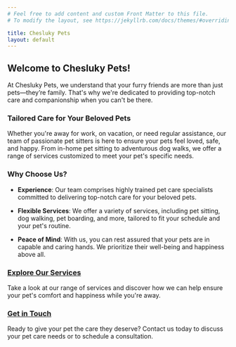 ```yaml
---
# Feel free to add content and custom Front Matter to this file.
# To modify the layout, see https://jekyllrb.com/docs/themes/#overriding-theme-defaults

title: Chesluky Pets
layout: default
---
```


## Welcome to Chesluky Pets!

At Chesluky Pets, we understand that your furry friends are more than just pets—they’re family. That's why we're dedicated to providing top-notch care and companionship when you can't be there.

### Tailored Care for Your Beloved Pets
Whether you're away for work, on vacation, or need regular assistance, our team of passionate pet sitters is here to ensure your pets feel loved, safe, and happy. From in-home pet sitting to adventurous dog walks, we offer a range of services customized to meet your pet's specific needs.

### Why Choose Us?
* **Experience**: Our team comprises highly trained pet care specialists committed to delivering top-notch care for your beloved pets.

* **Flexible Services**: We offer a variety of services, including pet sitting, dog walking, pet boarding, and more, tailored to fit your schedule and your pet's routine.

* **Peace of Mind**: With us, you can rest assured that your pets are in capable and caring hands. We prioritize their well-being and happiness above all.

### [Explore Our Services](/services)
Take a look at our range of services and discover how we can help ensure your pet's comfort and happiness while you're away.

### [Get in Touch](/contact)
Ready to give your pet the care they deserve? Contact us today to discuss your pet care needs or to schedule a consultation.
